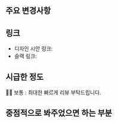 ## 주요 변경사항
<!-- 이 PR이 해결하는 문제 -->

## 링크
- 디자인 시안 링크: <!-- 제플린, 피그마, 프레이머 등 -->
- 슬랙 링크: <!-- 관련된 대화가 이루어진 슬랙 링크 -->

## 시급한 정도
<!-- 아래에서 선택해주세요. -->
🏃‍♂️ 보통 : 최대한 빠르게 리뷰 부탁드립니다.
<!--
⚠︎ 긴급 : 선 어프루브 후 리뷰를 부탁드립니다. (리뷰는 추후 반영)
🐢 천천히 : 급하지 않습니다.
-->

## 중점적으로 봐주었으면 하는 부분
<!-- 변경사항이 큰 경우 집중해야 할 부분, 또는 불안해서 봐주었으면 하는 부분 등 -->
